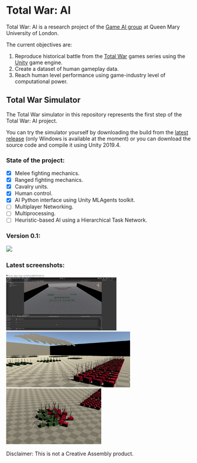 # Total War: AI

Total War: AI is a research project of the [Game AI group](https://gaigresearch.github.io/) at Queen Mary University of London.

The current objectives are:
1. Reproduce historical battle from the [Total War](https://www.totalwar.com/) games series using the [Unity](https://unity.com/) game engine.
2. Create a dataset of human gameplay data.
3. Reach human level performance using game-industry level of computational power.

## Total War Simulator
The Total War simulator in this repository represents the first step of the Total War: AI project.

You can try the simulator yourself by downloading the build from the [latest release](https://github.com/MichelangeloConserva/TotalWarSimulator/releases) (only Windows is available at the moment) or you can download the source code and compile it using Unity 2019.4.

### State of the project:

- [X] Melee fighting mechanics.
- [X] Ranged fighting mechanics.
- [X] Cavalry units.
- [X] Human control.
- [X] AI Python interface using Unity MLAgents toolkit.
- [ ] Multiplayer Networking.
- [ ] Multiprocessing.
- [ ] Heuristic-based AI using a Hierarchical Task Network.

### Version 0.1:

![](Assets/Recordings/TWRelease010.gif)

### Latest screenshots:

<p float="left">
  <img src="Media/tw_state.png" height="150" />
  <img src="Media/archers.png" height="150" /> 
  <img src="Media/fight.png" height="150" />
</p>



Disclaimer: This is not a Creative Assembly product.
